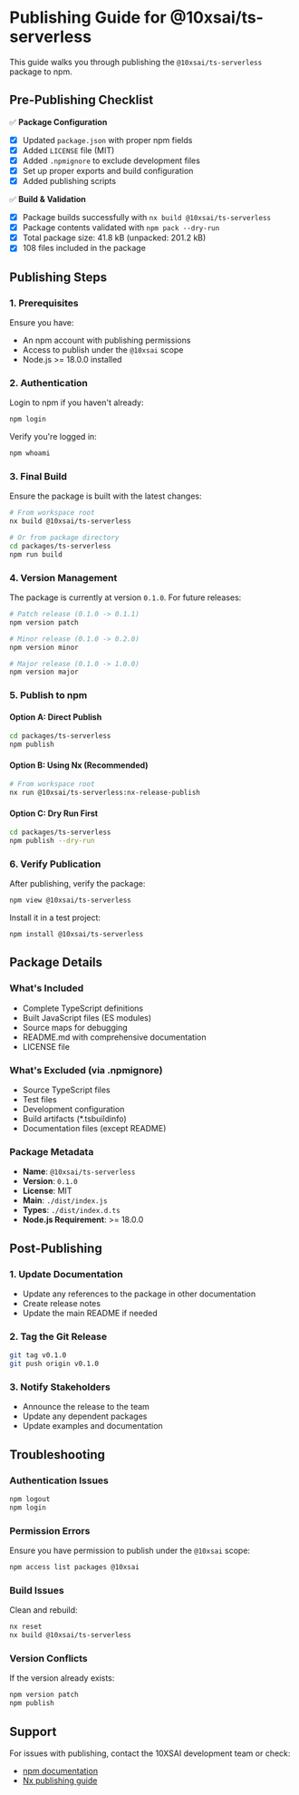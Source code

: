 # Publishing Guide for @10xsai/ts-serverless

This guide walks you through publishing the `@10xsai/ts-serverless` package to npm.

## Pre-Publishing Checklist

✅ **Package Configuration**

- [x] Updated `package.json` with proper npm fields
- [x] Added `LICENSE` file (MIT)
- [x] Added `.npmignore` to exclude development files
- [x] Set up proper exports and build configuration
- [x] Added publishing scripts

✅ **Build & Validation**

- [x] Package builds successfully with `nx build @10xsai/ts-serverless`
- [x] Package contents validated with `npm pack --dry-run`
- [x] Total package size: 41.8 kB (unpacked: 201.2 kB)
- [x] 108 files included in the package

## Publishing Steps

### 1. Prerequisites

Ensure you have:

- An npm account with publishing permissions
- Access to publish under the `@10xsai` scope
- Node.js >= 18.0.0 installed

### 2. Authentication

Login to npm if you haven't already:

```bash
npm login
```

Verify you're logged in:

```bash
npm whoami
```

### 3. Final Build

Ensure the package is built with the latest changes:

```bash
# From workspace root
nx build @10xsai/ts-serverless

# Or from package directory
cd packages/ts-serverless
npm run build
```

### 4. Version Management

The package is currently at version `0.1.0`. For future releases:

```bash
# Patch release (0.1.0 -> 0.1.1)
npm version patch

# Minor release (0.1.0 -> 0.2.0)
npm version minor

# Major release (0.1.0 -> 1.0.0)
npm version major
```

### 5. Publish to npm

#### Option A: Direct Publish

```bash
cd packages/ts-serverless
npm publish
```

#### Option B: Using Nx (Recommended)

```bash
# From workspace root
nx run @10xsai/ts-serverless:nx-release-publish
```

#### Option C: Dry Run First

```bash
cd packages/ts-serverless
npm publish --dry-run
```

### 6. Verify Publication

After publishing, verify the package:

```bash
npm view @10xsai/ts-serverless
```

Install it in a test project:

```bash
npm install @10xsai/ts-serverless
```

## Package Details

### What's Included

- Complete TypeScript definitions
- Built JavaScript files (ES modules)
- Source maps for debugging
- README.md with comprehensive documentation
- LICENSE file

### What's Excluded (via .npmignore)

- Source TypeScript files
- Test files
- Development configuration
- Build artifacts (\*.tsbuildinfo)
- Documentation files (except README)

### Package Metadata

- **Name**: `@10xsai/ts-serverless`
- **Version**: `0.1.0`
- **License**: MIT
- **Main**: `./dist/index.js`
- **Types**: `./dist/index.d.ts`
- **Node.js Requirement**: >= 18.0.0

## Post-Publishing

### 1. Update Documentation

- Update any references to the package in other documentation
- Create release notes
- Update the main README if needed

### 2. Tag the Git Release

```bash
git tag v0.1.0
git push origin v0.1.0
```

### 3. Notify Stakeholders

- Announce the release to the team
- Update any dependent packages
- Update examples and documentation

## Troubleshooting

### Authentication Issues

```bash
npm logout
npm login
```

### Permission Errors

Ensure you have permission to publish under the `@10xsai` scope:

```bash
npm access list packages @10xsai
```

### Build Issues

Clean and rebuild:

```bash
nx reset
nx build @10xsai/ts-serverless
```

### Version Conflicts

If the version already exists:

```bash
npm version patch
npm publish
```

## Support

For issues with publishing, contact the 10XSAI development team or check:

- [npm documentation](https://docs.npmjs.com/)
- [Nx publishing guide](https://nx.dev/recipes/nx-release/publish-libraries)
